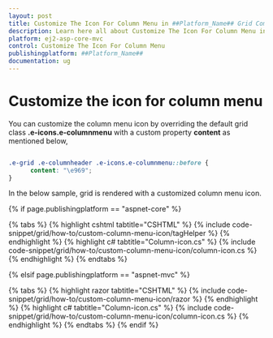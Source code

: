 ```yaml
---
layout: post
title: Customize The Icon For Column Menu in ##Platform_Name## Grid Component
description: Learn here all about Customize The Icon For Column Menu in Syncfusion ##Platform_Name## Grid component of Syncfusion Essential JS 2 and more.
platform: ej2-asp-core-mvc
control: Customize The Icon For Column Menu
publishingplatform: ##Platform_Name##
documentation: ug
---
```



# Customize the icon for column menu

You can customize the column menu icon by overriding the default grid class **.e-icons.e-columnmenu** with a custom property **content** as mentioned below,

```css

.e-grid .e-columnheader .e-icons.e-columnmenu::before {
      content: "\e969";
}

```

In the below sample, grid is rendered with a customized column menu icon.

{% if page.publishingplatform == "aspnet-core" %}

{% tabs %}
{% highlight cshtml tabtitle="CSHTML" %}
{% include code-snippet/grid/how-to/custom-column-menu-icon/tagHelper %}
{% endhighlight %}
{% highlight c# tabtitle="Column-icon.cs" %}
{% include code-snippet/grid/how-to/custom-column-menu-icon/column-icon.cs %}
{% endhighlight %}
{% endtabs %}

{% elsif page.publishingplatform == "aspnet-mvc" %}

{% tabs %}
{% highlight razor tabtitle="CSHTML" %}
{% include code-snippet/grid/how-to/custom-column-menu-icon/razor %}
{% endhighlight %}
{% highlight c# tabtitle="Column-icon.cs" %}
{% include code-snippet/grid/how-to/custom-column-menu-icon/column-icon.cs %}
{% endhighlight %}
{% endtabs %}
{% endif %}



